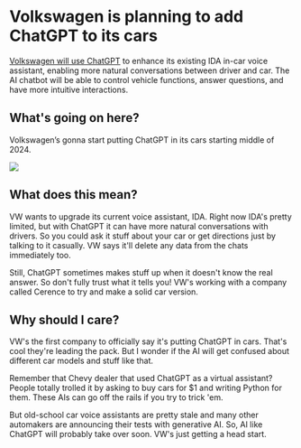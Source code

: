 # Volkswagen is planning to add ChatGPT to its cars

[Volkswagen will use ChatGPT](https://www.theverge.com/2024/1/8/24027112/volkswagen-chatgpt-openai-voice-assistant-cars-ces?utm_source=bensbites\&utm_medium=referral\&utm_campaign=volkswagen-is-planning-to-add-chatgpt-to-its-cars) to enhance its existing IDA in-car voice assistant, enabling more natural conversations between driver and car. The AI chatbot will be able to control vehicle functions, answer questions, and have more intuitive interactions.

## What's going on here?

Volkswagen’s gonna start putting ChatGPT in its cars starting middle of 2024.

![](https://media.beehiiv.com/cdn-cgi/image/fit=scale-down,format=auto,onerror=redirect,quality=80/uploads/asset/file/087f31ae-0bb9-40dd-83a1-1680d43bce7d/image.png?t=1704797978)

## What does this mean?

VW wants to upgrade its current voice assistant, IDA. Right now IDA's pretty limited, but with ChatGPT it can have more natural conversations with drivers. So you could ask it stuff about your car or get directions just by talking to it casually. VW says it'll delete any data from the chats immediately too.

Still, ChatGPT sometimes makes stuff up when it doesn't know the real answer. So don't fully trust what it tells you! VW's working with a company called Cerence to try and make a solid car version.

## Why should I care?

VW's the first company to officially say it's putting ChatGPT in cars. That's cool they're leading the pack. But I wonder if the AI will get confused about different car models and stuff like that.

Remember that Chevy dealer that used ChatGPT as a virtual assistant? People totally trolled it by asking to buy cars for $1 and writing Python for them. These AIs can go off the rails if you try to trick 'em.

But old-school car voice assistants are pretty stale and many other automakers are announcing their tests with generative AI. So, AI like ChatGPT will probably take over soon. VW's just getting a head start.
